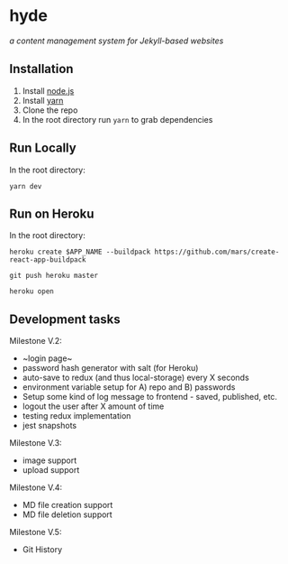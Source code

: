 # hyde
_a content management system for Jekyll-based websites_

## Installation

1. Install [node.js](https://nodejs.org/en/download/)
2. Install [yarn](https://yarnpkg.com/en/)
2. Clone the repo
3. In the root directory run `yarn` to grab dependencies

## Run Locally

In the root directory:

`yarn dev`

## Run on Heroku

In the root directory:

```
heroku create $APP_NAME --buildpack https://github.com/mars/create-react-app-buildpack

git push heroku master

heroku open

```

## Development tasks

Milestone V.2:

- ~login page~
- password hash generator with salt (for Heroku)
- auto-save to redux (and thus local-storage) every X seconds
- environment variable setup for A) repo and B) passwords
- Setup some kind of log message to frontend - saved, published, etc.
- logout the user after X amount of time
- testing redux implementation
- jest snapshots

Milestone V.3:
- image support
- upload support

Milestone V.4:
- MD file creation support
- MD file deletion support

Milestone V.5:
- Git History
